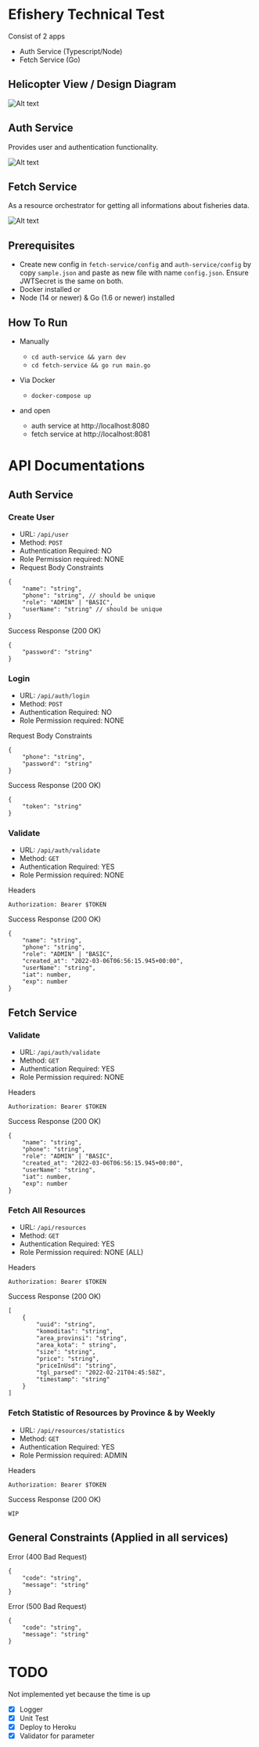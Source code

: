 # Efishery Technical Test

Consist of 2 apps
- Auth Service (Typescript/Node)
- Fetch Service (Go)

## Helicopter View / Design Diagram
![Alt text](design-diagram.png?raw=true " ")

## Auth Service
Provides user and authentication functionality.

![Alt text](auth-context.png?raw=true " ")

## Fetch Service
As a resource orchestrator for getting all informations about fisheries data.

![Alt text](fetch-context.png?raw=true " ")

## Prerequisites
- Create new config in `fetch-service/config` and `auth-service/config` by copy `sample.json` and paste as new file with name `config.json`. Ensure JWTSecret is the same on both.
- Docker installed or
- Node (14 or newer) & Go (1.6 or newer) installed

## How To Run
- Manually
  - `cd auth-service && yarn dev`
  - `cd fetch-service && go run main.go`

- Via Docker
  - `docker-compose up`

- and open
  - auth service at http://localhost:8080
  - fetch service at http://localhost:8081


# API Documentations
## Auth Service
### Create User
- URL: `/api/user`
- Method: `POST`
- Authentication Required: NO
- Role Permission required: NONE
- Request Body Constraints
```
{
    "name": "string",
    "phone": "string", // should be unique
    "role": "ADMIN" | "BASIC",
    "userName": "string" // should be unique
}
```

Success Response (200 OK)
```
{
    "password": "string"
}
```

### Login
- URL: `/api/auth/login`
- Method: `POST`
- Authentication Required: NO
- Role Permission required: NONE

Request Body Constraints
```
{
    "phone": "string",
    "password": "string"
}
```

Success Response (200 OK)
```
{
    "token": "string"
}
```

### Validate
- URL: `/api/auth/validate`
- Method: `GET`
- Authentication Required: YES
- Role Permission required: NONE

Headers
```
Authorization: Bearer $TOKEN
```

Success Response (200 OK)
```
{
    "name": "string",
    "phone": "string",
    "role": "ADMIN" | "BASIC",
    "created_at": "2022-03-06T06:56:15.945+00:00",
    "userName": "string",
    "iat": number,
    "exp": number
}
```


## Fetch Service
### Validate
- URL: `/api/auth/validate`
- Method: `GET`
- Authentication Required: YES
- Role Permission required: NONE

Headers
```
Authorization: Bearer $TOKEN
```

Success Response (200 OK)
```
{
    "name": "string",
    "phone": "string",
    "role": "ADMIN" | "BASIC",
    "created_at": "2022-03-06T06:56:15.945+00:00",
    "userName": "string",
    "iat": number,
    "exp": number
}
```

### Fetch All Resources
- URL: `/api/resources`
- Method: `GET`
- Authentication Required: YES
- Role Permission required: NONE (ALL)

Headers
```
Authorization: Bearer $TOKEN
```

Success Response (200 OK)
```
[
    {
        "uuid": "string",
        "komoditas": "string",
        "area_provinsi": "string",
        "area_kota": " string",
        "size": "string",
        "price": "string",
        "priceInUsd": "string",
        "tgl_parsed": "2022-02-21T04:45:58Z",
        "timestamp": "string"
    }
]
```

### Fetch Statistic of Resources by Province & by Weekly
- URL: `/api/resources/statistics`
- Method: `GET`
- Authentication Required: YES
- Role Permission required: ADMIN

Headers
```
Authorization: Bearer $TOKEN
```

Success Response (200 OK)
```
WIP
```

## General Constraints (Applied in all services)
Error (400 Bad Request)
```
{
    "code": "string",
    "message": "string"
}
```

Error (500 Bad Request)
```
{
    "code": "string",
    "message": "string"
}
```

# TODO
Not implemented yet because the time is up
* [x] Logger
* [x] Unit Test
* [x] Deploy to Heroku
* [x] Validator for parameter